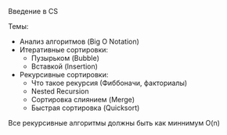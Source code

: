 Введение в CS

Темы: 
- Анализ алгоритмов (Big O Notation)
- Итеративные сортировки:
  - Пузырьком (Bubble)
  - Вставкой (Insertion)
- Рекурсивные сортировки:
  - Что такое рекурсия (Фиббоначи, факториалы)
  - Nested Recursion
  - Сортировка слиянием (Merge)
  - Быстрая сортировка (Quicksort)




Все рекурсивные алгоритмы должны быть как миннимум O(n)



